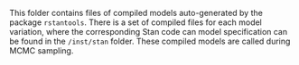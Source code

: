This folder contains files of compiled models auto-generated by the package `rstantools`. There is a set of compiled files for each model variation, where the corresponding Stan code can model specification can be found in the `/inst/stan` folder. These compiled models are called during MCMC sampling.